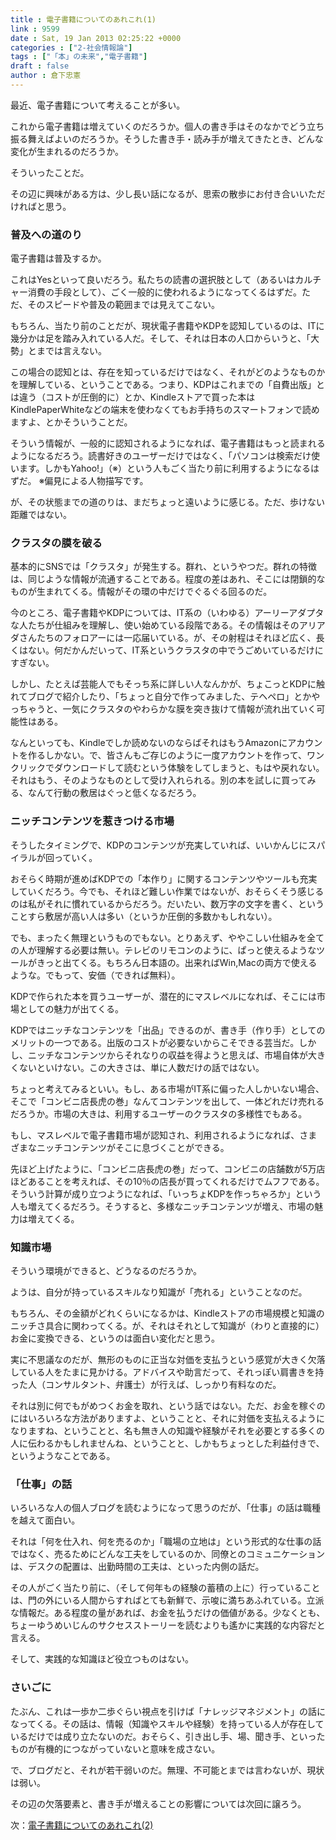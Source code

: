 ```yaml
---
title : 電子書籍についてのあれこれ(1)
link : 9599
date : Sat, 19 Jan 2013 02:25:22 +0000
categories : ["2-社会情報論"]
tags : ["「本」の未来","電子書籍"]
draft : false
author : 倉下忠憲
---
```


最近、電子書籍について考えることが多い。

これから電子書籍は増えていくのだろうか。個人の書き手はそのなかでどう立ち振る舞えばよいのだろうか。そうした書き手・読み手が増えてきたとき、どんな変化が生まれるのだろうか。

そういったことだ。

その辺に興味がある方は、少し長い話になるが、思索の散歩にお付き合いいただければと思う。

<h3>普及への道のり</h3>
電子書籍は普及するか。

これはYesといって良いだろう。私たちの読書の選択肢として（あるいはカルチャー消費の手段として）、ごく一般的に使われるようになってくるはずだ。ただ、そのスピードや普及の範囲までは見えてこない。

もちろん、当たり前のことだが、現状電子書籍やKDPを認知しているのは、ITに幾分かは足を踏み入れている人だ。そして、それは日本の人口からいうと、「大勢」とまでは言えない。

この場合の認知とは、存在を知っているだけではなく、それがどのようなものかを理解している、ということである。つまり、KDPはこれまでの「自費出版」とは違う（コストが圧倒的に）とか、Kindleストアで買った本はKindlePaperWhiteなどの端末を使わなくてもお手持ちのスマートフォンで読めますよ、とかそういうことだ。

そういう情報が、一般的に認知されるようになれば、電子書籍はもっと読まれるようになるだろう。読書好きのユーザーだけではなく、「パソコンは検索だけ使います。しかもYahoo!」（※）という人もごく当たり前に利用するようになるはずだ。
※偏見による人物描写です。

が、その状態までの道のりは、まだちょっと遠いように感じる。ただ、歩けない距離ではない。

<h3>クラスタの膜を破る</h3>
基本的にSNSでは「クラスタ」が発生する。群れ、というやつだ。群れの特徴は、同じような情報が流通することである。程度の差はあれ、そこには閉鎖的なものが生まれてくる。情報がその環の中だけでぐるぐる回るのだ。

今のところ、電子書籍やKDPについては、IT系の（いわゆる）アーリーアダプタな人たちが仕組みを理解し、使い始めている段階である。その情報はそのアリアダさんたちのフォロアーには一応届いている。が、その射程はそれほど広く、長くはない。何だかんだいって、IT系というクラスタの中でうごめいているだけにすぎない。

しかし、たとえば芸能人でもそっち系に詳しい人なんかが、ちょこっとKDPに触れてブログで紹介したり、「ちょっと自分で作ってみました、テヘペロ」とかやっちゃうと、一気にクラスタのやわらかな膜を突き抜けて情報が流れ出ていく可能性はある。

なんといっても、Kindleでしか読めないのならばそれはもうAmazonにアカウントを作るしかない。で、皆さんもご存じのように一度アカウントを作って、ワンクリックでダウンロードして読むという体験をしてしまうと、もはや戻れない。それはもう、そのようなものとして受け入れられる。別の本を試しに買ってみる、なんて行動の敷居はぐっと低くなるだろう。

<h3>ニッチコンテンツを惹きつける市場</h3>
そうしたタイミングで、KDPのコンテンツが充実していれば、いいかんじにスパイラルが回っていく。

おそらく時期が進めばKDPでの「本作り」に関するコンテンツやツールも充実していくだろう。今でも、それほど難しい作業ではないが、おそらくそう感じるのは私がそれに慣れているからだろう。だいたい、数万字の文字を書く、ということすら敷居が高い人は多い（というか圧倒的多数かもしれない）。

でも、まったく無理というものでもない。とりあえず、ややこしい仕組みを全ての人が理解する必要は無い。テレビのリモコンのように、ぱっと使えるようなツールがきっと出てくる。もちろん日本語の。出来ればWin,Macの両方で使えるような。でもって、安価（できれば無料）。

KDPで作られた本を買うユーザーが、潜在的にマスレベルになれば、そこには市場としての魅力が出てくる。

KDPではニッチなコンテンツを「出品」できるのが、書き手（作り手）としてのメリットの一つである。出版のコストが必要ないからこそできる芸当だ。しかし、ニッチなコンテンツからそれなりの収益を得ようと思えば、市場自体が大きくないといけない。この大きさは、単に人数だけの話ではない。

ちょっと考えてみるといい。もし、ある市場がIT系に偏った人しかいない場合、そこで「コンビニ店長虎の巻」なんてコンテンツを出して、一体どれだけ売れるだろうか。市場の大きは、利用するユーザーのクラスタの多様性でもある。

もし、マスレベルで電子書籍市場が認知され、利用されるようになれば、さまざまなニッチコンテンツがそこに息づくことができる。

先ほど上げたように、「コンビニ店長虎の巻」だって、コンビニの店舗数が5万店ほどあることを考えれば、その10％の店長が買ってくれるだけでムフフである。そういう計算が成り立つようになれば、「いっちょKDPを作っちゃろか」という人も増えてくるだろう。そうすると、多様なニッチコンテンツが増え、市場の魅力は増えてくる。

<h3>知識市場</h3>
そういう環境ができると、どうなるのだろうか。

ようは、自分が持っているスキルなり知識が「売れる」ということなのだ。

もちろん、その金額がどれくらいになるかは、Kindleストアの市場規模と知識のニッチさ具合に関わってくる。が、それはそれとして知識が（わりと直接的に）お金に変換できる、というのは面白い変化だと思う。

実に不思議なのだが、無形のものに正当な対価を支払うという感覚が大きく欠落している人をたまに見かける。アドバイスや助言だって、それっぽい肩書きを持った人（コンサルタント、弁護士）が行えば、しっかり有料なのだ。

それは別に何でもがめつくお金を取れ、という話ではない。ただ、お金を稼ぐのにはいろいろな方法がありますよ、ということと、それに対価を支払えるようになりますね、ということと、名も無き人の知識や経験がそれを必要とする多くの人に伝わるかもしれませんね、ということと、しかもちょっとした利益付きで、というようなことである。

<h3>「仕事」の話</h3>
いろいろな人の個人ブログを読むようになって思うのだが、「仕事」の話は職種を越えて面白い。

それは「何を仕入れ、何を売るのか」「職場の立地は」という形式的な仕事の話ではなく、売るためにどんな工夫をしているのか、同僚とのコミュニケーションは、デスクの配置は、出勤時間の工夫は、といった内側の話だ。

その人がごく当たり前に、（そして何年もの経験の蓄積の上に）行っていることは、門の外にいる人間からすればとても新鮮で、示唆に満ちあふれている。立派な情報だ。ある程度の量があれば、お金を払うだけの価値がある。少なくとも、ちょーゆうめいじんのサクセスストーリーを読むよりも遙かに実践的な内容だと言える。

そして、実践的な知識ほど役立つものはない。

<h3>さいごに</h3>
たぶん、これは一歩か二歩ぐらい視点を引けば「ナレッジマネジメント」の話になってくる。その話は、情報（知識やスキルや経験）を持っている人が存在しているだけでは成り立たないのだ。おそらく、引き出し手、場、聞き手、といったものが有機的につながっていないと意味を成さない。

で、ブログだと、それが若干弱いのだ。無理、不可能とまでは言わないが、現状は弱い。

その辺の欠落要素と、書き手が増えることの影響については次回に譲ろう。

次：<a href="https://rashita.net/blog/?p=9623" target="_blank">電子書籍についてのあれこれ(2)</a>